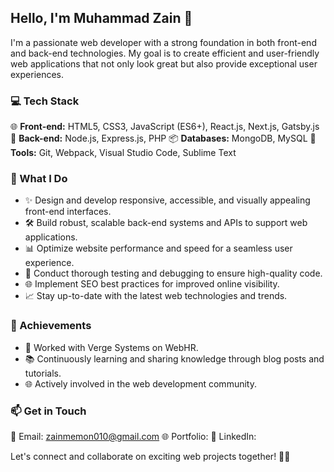 ## Hello, I'm Muhammad Zain 👋

I'm a passionate web developer with a strong foundation in both front-end and back-end technologies. My goal is to create efficient and user-friendly web applications that not only look great but also provide exceptional user experiences.

### 💻 Tech Stack

🌐 **Front-end:** HTML5, CSS3, JavaScript (ES6+), React.js, Next.js, Gatsby.js
🚀 **Back-end:** Node.js, Express.js, PHP
📦 **Databases:** MongoDB, MySQL
🔧 **Tools:** Git, Webpack, Visual Studio Code, Sublime Text

### 🚀 What I Do

- ✨ Design and develop responsive, accessible, and visually appealing front-end interfaces.
- 🛠️ Build robust, scalable back-end systems and APIs to support web applications.
- 📊 Optimize website performance and speed for a seamless user experience.
- 🧪 Conduct thorough testing and debugging to ensure high-quality code.
- 🌐 Implement SEO best practices for improved online visibility.
- 📈 Stay up-to-date with the latest web technologies and trends.

### 🌟 Achievements

- 💼 Worked with Verge Systems on WebHR.
- 📚 Continuously learning and sharing knowledge through blog posts and tutorials.
- 🌐 Actively involved in the web development community.

### 📫 Get in Touch

📧 Email: zainmemon010@gmail.com
🌐 Portfolio: [](www.muhammad-zain.com)
🔗 LinkedIn: [](https://www.linkedin.com/in/muhammad-zain01)

Let's connect and collaborate on exciting web projects together! 👨‍💻
